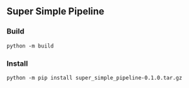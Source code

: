 ## Super Simple Pipeline

### Build
`python -m build`

### Install
`python -m pip install super_simple_pipeline-0.1.0.tar.gz`